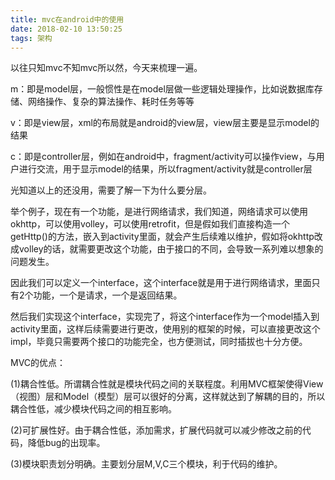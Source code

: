 ```yaml
---
title: mvc在android中的使用
date: 2018-02-10 13:50:25
tags: 架构
---
```


以往只知mvc不知mvc所以然，今天来梳理一遍。

m：即是model层，一般惯性是在model层做一些逻辑处理操作，比如说数据库存储、网络操作、复杂的算法操作、耗时任务等等

v：即是view层，xml的布局就是android的view层，view层主要是显示model的结果

c：即是controller层，例如在android中，fragment/activity可以操作view，与用户进行交流，用于显示model的结果，所以fragment/activity就是controller层

光知道以上的还没用，需要了解一下为什么要分层。

举个例子，现在有一个功能，是进行网络请求，我们知道，网络请求可以使用okhttp，可以使用volley，可以使用retrofit，但是假如我们直接构造一个getHttp()的方法，嵌入到activity里面，就会产生后续难以维护，假如将okhttp改成volley的话，就需要更改这个功能，由于接口的不同，会导致一系列难以想象的问题发生。

因此我们可以定义一个interface，这个interface就是用于进行网络请求，里面只有2个功能，一个是请求，一个是返回结果。

然后我们实现这个interface，实现完了，将这个interface作为一个model插入到activity里面，这样后续需要进行更改，使用别的框架的时候，可以直接更改这个impl，毕竟只需要两个接口的功能完全，也方便测试，同时插拔也十分方便。

MVC的优点：

(1)耦合性低。所谓耦合性就是模块代码之间的关联程度。利用MVC框架使得View（视图）层和Model（模型）层可以很好的分离，这样就达到了解耦的目的，所以耦合性低，减少模块代码之间的相互影响。

(2)可扩展性好。由于耦合性低，添加需求，扩展代码就可以减少修改之前的代码，降低bug的出现率。

(3)模块职责划分明确。主要划分层M,V,C三个模块，利于代码的维护。